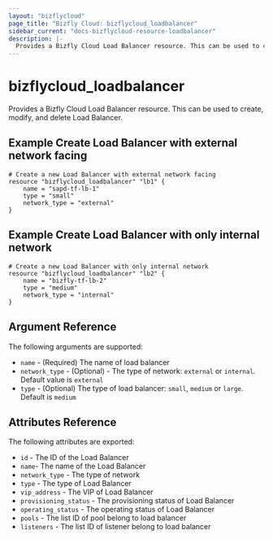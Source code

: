 ```yaml
---
layout: "bizflycloud"
page_title: "Bizfly Cloud: bizflycloud_loadbalancer"
sidebar_current: "docs-bizflycloud-resource-loadbalancer"
description: |-
  Provides a Bizfly Cloud Load Balancer resource. This can be used to create, modify, and delete Load balancers.
---
```


# bizflycloud\_loadbalancer

Provides a Bizfly Cloud Load Balancer resource. This can be used to create,
modify, and delete Load Balancer.

## Example Create Load Balancer with external network facing

```hcl
# Create a new Load Balancer with external network facing
resource "bizflycloud_loadbalancer" "lb1" {
    name = "sapd-tf-lb-1"
    type = "small"
    network_type = "external"
}
```

## Example Create Load Balancer with only internal network

```hcl
# Create a new Load Balancer with only internal network
resource "bizflycloud_loadbalancer" "lb2" {
    name = "bizfly-tf-lb-2"
    type = "medium"
    network_type = "internal"
}
```

## Argument Reference

The following arguments are supported:

* `name` - (Required) The name of load balancer
* `network_type` - (Optional) - The type of network: `external` or `internal`. Default value is `external`
* `type` - (Optional) The type of load balancer: `small`, `medium` or `large`. Default is `medium`
## Attributes Reference

The following attributes are exported:

* `id` - The ID of the Load Balancer
* `name`- The name of the Load Balancer
* `network_type` - The type of network 
* `type` - The type of Load Balancer
* `vip_address` - The VIP of Load Balancer
* `provisioning_status` - The provisioning status of Load Balancer
* `operating_status` - The operating status of Load Balancer
* `pools` - The list ID of pool belong to load balancer
* `listeners` - The list ID of listener belong to load balancer
